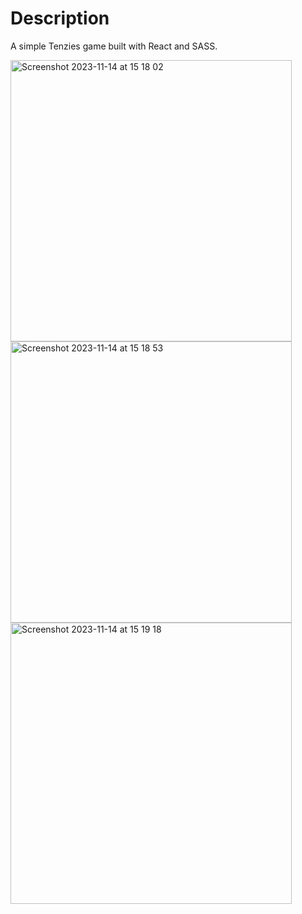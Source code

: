 # Description

A simple Tenzies game built with React and SASS.

<img width="450" alt="Screenshot 2023-11-14 at 15 18 02" src="https://github.com/nathansoussana/tenzies/assets/85996279/640a50e3-d475-4702-b9e2-5ac744bdb2c9">
<img width="450" alt="Screenshot 2023-11-14 at 15 18 53" src="https://github.com/nathansoussana/tenzies/assets/85996279/8877b619-b6ba-4c2f-a8c5-a86ae3c95a7d">
<img width="450" alt="Screenshot 2023-11-14 at 15 19 18" src="https://github.com/nathansoussana/tenzies/assets/85996279/cd0e3f98-369b-4253-a51a-b36deafa37e9">
